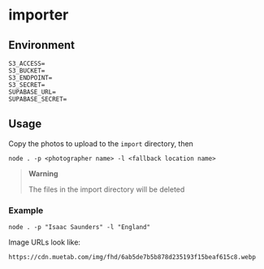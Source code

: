 # importer

## Environment

```
S3_ACCESS=
S3_BUCKET=
S3_ENDPOINT=
S3_SECRET=
SUPABASE_URL=
SUPABASE_SECRET=
```

## Usage

Copy the photos to upload to the `import` directory, then

```
node . -p <photographer name> -l <fallback location name>
```

> **Warning**
>
> The files in the import directory will be deleted

### Example

```
node . -p "Isaac Saunders" -l "England"
```

Image URLs look like:

```
https://cdn.muetab.com/img/fhd/6ab5de7b5b878d235193f15beaf615c8.webp
```